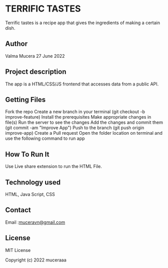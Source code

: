 # TERRIFIC TASTES
Terrific tastes is a recipe app that gives the ingredients of making a certain dish.

## Author
Valma Mucera 27 June 2022

## Project description
The app is a HTML/CSS/JS frontend that accesses data from a public API.

## Getting Files
Fork the repo
Create a new branch in your terminal (git checkout -b improve-feature)
Install the prerequisites
Make appropriate changes in file(s)
Run the server to see the changes
Add the changes and commit them (git commit -am "Improve App")
Push to the branch (git push origin improve-app)
Create a Pull request
Open the folder location on terminal and use the following command to run app

## How To Run It
Use Live share extension to run the HTML File.

## Technology used
HTML,
Java Script,
CSS

## Contact
Email :muceravn@gmail.com

## License
MIT License

Copyright (c) 2022 muceraaa
